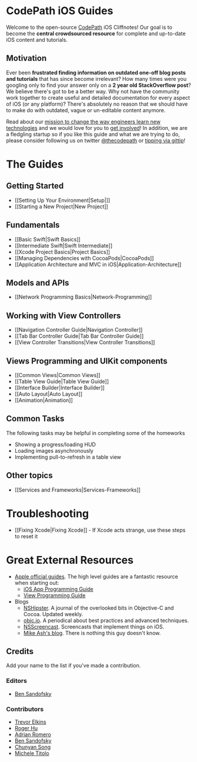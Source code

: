 # CodePath iOS Guides

Welcome to the open-source [CodePath](http://thecodepath.com) iOS Cliffnotes! Our goal is to become the **central crowdsourced resource** for complete and up-to-date iOS content and tutorials.

## Motivation

Ever been **frustrated finding information on outdated one-off blog posts and tutorials** that has since become irrelevant? How many times were you googling only to find your answer only on a **2 year old StackOverflow post**? We believe there's got to be a better way. Why not have the community work together to create useful and detailed documentation for every aspect of iOS (or any platform)? There's absolutely no reason that we should have to make do with outdated, vague or un-editable content anymore.

Read about our [mission to change the way engineers learn new technologies](https://github.com/thecodepath/android_guides/wiki/The-CodePath-Goal) and we would love for you to [get involved](https://github.com/thecodepath/android_guides/wiki/The-CodePath-Goal#how-do-i-help)! In addition, we are a fledgling startup so if you like this guide and what we are trying to do, please consider following us on twitter [@thecodepath](https://twitter.com/thecodepath) or [tipping via gittip](https://www.gittip.com/nesquena/)!


# The Guides

## Getting Started

* [[Setting Up Your Environment|Setup|]]
* [[Starting a New Project|New Project]]

## Fundamentals

* [[Basic Swift|Swift Basics]]
* [[Intermediate Swift|Swift Intermediate]]
* [[Xcode Project Basics|Project Basics]]
* [[Managing Dependencies with CocoaPods|CocoaPods]]
* [[Application Architecture and MVC in iOS|Application-Architecture]]

## Models and APIs
* [[Network Programming Basics|Network-Programming]]

## Working with View Controllers

* [[Navigation Controller Guide|Navigation Controller]]
* [[Tab Bar Controller Guide|Tab Bar Controller Guide]]
* [[View Controller Transitions|View Controller Transitions]]

## Views Programming and UIKit components

* [[Common Views|Common Views]]
* [[Table View Guide|Table View Guide]]
* [[Interface Builder|Interface Builder]]
* [[Auto Layout|Auto Layout]]
* [[Animation|Animation]]

## Common Tasks

The following tasks may be helpful in completing some of the homeworks

* Showing a progress/loading HUD
* Loading images asynchronously
* Implementing pull-to-refresh in a table view

## Other topics
* [[Services and Frameworks|Services-Frameworks]]

# Troubleshooting

* [[Fixing Xcode|Fixing Xcode]] - If Xcode acts strange, use these steps to reset it

# Great External Resources

- [Apple official guides](https://developer.apple.com/library/ios/navigation/#section=Resource%20Types&topic=Guides). The high level guides are a fantastic resource when starting out:
  - [iOS App Programming Guide](https://developer.apple.com/library/ios/documentation/iPhone/Conceptual/iPhoneOSProgrammingGuide/Introduction/Introduction.html)
  - [View Programming Guide](https://developer.apple.com/library/ios/documentation/WindowsViews/Conceptual/ViewPG_iPhoneOS/Introduction/Introduction.html)
- Blogs
  - [NSHipster](http://nshipster.com/). A journal of the overlooked bits in Objective-C and Cocoa. Updated weekly.
  - [objc.io](http://www.objc.io/). A periodical about best practices and advanced techniques.
  - [NSScreencast](http://nsscreencast.com/). Screencasts that implement things on iOS.
  - [Mike Ash's blog](https://www.mikeash.com/pyblog/). There is nothing this guy doesn't know.

## Credits

Add your name to the list if you've made a contribution.

### Editors

* [Ben Sandofsky](https://sandofsky.com)

### Contributors

* [Trevor Elkins](https://github.com/trevor-e)
* [Roger Hu](https://github.com/rogerhu)
* [Adrian Romero](https://github.com/romeroadrian)
* [Ben Sandofsky](https://sandofsky.com)
* [Chunyan Song](https://github.com/chunyan)
* [Michele Titolo](http://michele.io)

